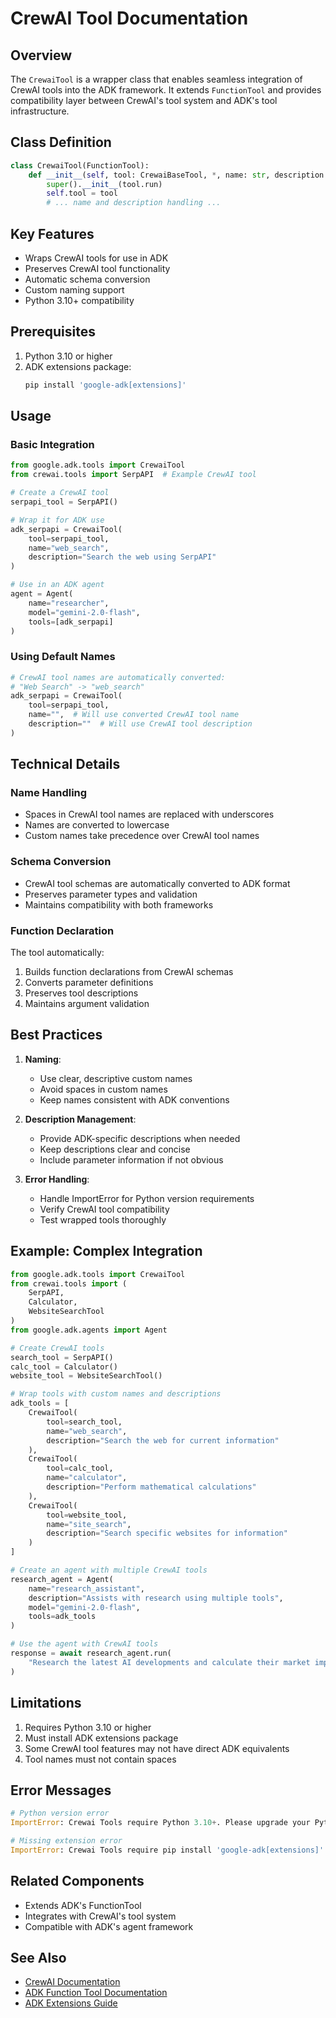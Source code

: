 # CrewAI Tool Documentation

## Overview

The `CrewaiTool` is a wrapper class that enables seamless integration of CrewAI tools into the ADK framework. It extends `FunctionTool` and provides compatibility layer between CrewAI's tool system and ADK's tool infrastructure.

## Class Definition

```python
class CrewaiTool(FunctionTool):
    def __init__(self, tool: CrewaiBaseTool, *, name: str, description: str):
        super().__init__(tool.run)
        self.tool = tool
        # ... name and description handling ...
```

## Key Features

- Wraps CrewAI tools for use in ADK
- Preserves CrewAI tool functionality
- Automatic schema conversion
- Custom naming support
- Python 3.10+ compatibility

## Prerequisites

1. Python 3.10 or higher
2. ADK extensions package:
   ```bash
   pip install 'google-adk[extensions]'
   ```

## Usage

### Basic Integration

```python
from google.adk.tools import CrewaiTool
from crewai.tools import SerpAPI  # Example CrewAI tool

# Create a CrewAI tool
serpapi_tool = SerpAPI()

# Wrap it for ADK use
adk_serpapi = CrewaiTool(
    tool=serpapi_tool,
    name="web_search",
    description="Search the web using SerpAPI"
)

# Use in an ADK agent
agent = Agent(
    name="researcher",
    model="gemini-2.0-flash",
    tools=[adk_serpapi]
)
```

### Using Default Names

```python
# CrewAI tool names are automatically converted:
# "Web Search" -> "web_search"
adk_serpapi = CrewaiTool(
    tool=serpapi_tool,
    name="",  # Will use converted CrewAI tool name
    description=""  # Will use CrewAI tool description
)
```

## Technical Details

### Name Handling

- Spaces in CrewAI tool names are replaced with underscores
- Names are converted to lowercase
- Custom names take precedence over CrewAI tool names

### Schema Conversion

- CrewAI tool schemas are automatically converted to ADK format
- Preserves parameter types and validation
- Maintains compatibility with both frameworks

### Function Declaration

The tool automatically:

1. Builds function declarations from CrewAI schemas
2. Converts parameter definitions
3. Preserves tool descriptions
4. Maintains argument validation

## Best Practices

1. **Naming**:

   - Use clear, descriptive custom names
   - Avoid spaces in custom names
   - Keep names consistent with ADK conventions

2. **Description Management**:

   - Provide ADK-specific descriptions when needed
   - Keep descriptions clear and concise
   - Include parameter information if not obvious

3. **Error Handling**:
   - Handle ImportError for Python version requirements
   - Verify CrewAI tool compatibility
   - Test wrapped tools thoroughly

## Example: Complex Integration

```python
from google.adk.tools import CrewaiTool
from crewai.tools import (
    SerpAPI,
    Calculator,
    WebsiteSearchTool
)
from google.adk.agents import Agent

# Create CrewAI tools
search_tool = SerpAPI()
calc_tool = Calculator()
website_tool = WebsiteSearchTool()

# Wrap tools with custom names and descriptions
adk_tools = [
    CrewaiTool(
        tool=search_tool,
        name="web_search",
        description="Search the web for current information"
    ),
    CrewaiTool(
        tool=calc_tool,
        name="calculator",
        description="Perform mathematical calculations"
    ),
    CrewaiTool(
        tool=website_tool,
        name="site_search",
        description="Search specific websites for information"
    )
]

# Create an agent with multiple CrewAI tools
research_agent = Agent(
    name="research_assistant",
    description="Assists with research using multiple tools",
    model="gemini-2.0-flash",
    tools=adk_tools
)

# Use the agent with CrewAI tools
response = await research_agent.run(
    "Research the latest AI developments and calculate their market impact"
)
```

## Limitations

1. Requires Python 3.10 or higher
2. Must install ADK extensions package
3. Some CrewAI tool features may not have direct ADK equivalents
4. Tool names must not contain spaces

## Error Messages

```python
# Python version error
ImportError: Crewai Tools require Python 3.10+. Please upgrade your Python version.

# Missing extension error
ImportError: Crewai Tools require pip install 'google-adk[extensions]'.
```

## Related Components

- Extends ADK's FunctionTool
- Integrates with CrewAI's tool system
- Compatible with ADK's agent framework

## See Also

- [CrewAI Documentation](https://docs.crewai.com/)
- [ADK Function Tool Documentation](function_tool.md)
- [ADK Extensions Guide](../extensions/index.md)
